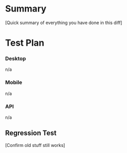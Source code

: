 # Summary
[Quick summary of everything you have done in this diff]

# Test Plan

### Desktop
n/a

### Mobile
n/a

### API
n/a

## Regression Test
[Confirm old stuff still works]
